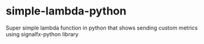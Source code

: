 # simple-lambda-python
Super simple lambda function in python that shows sending custom metrics using signalfx-python library

